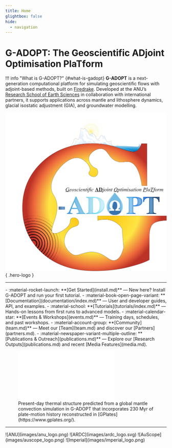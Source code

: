 ```yaml
---
title: Home
glightbox: false
hide:
  - navigation
---
```


# G-ADOPT: The Geoscientific ADjoint Optimisation PlaTform

!!! info "What is G-ADOPT?" {#what-is-gadopt}
    **G-ADOPT** is a next-generation computational platform for simulating geoscientific flows with adjoint-based methods,
    built on [Firedrake](https://www.firedrakeproject.org). Developed at the ANU’s [Research School of Earth Sciences](https://earthsciences.anu.edu.au/)
    in collaboration with international partners, it supports applications across mantle and lithosphere dynamics,
    glacial isostatic adjustment (GIA), and groundwater modelling.

![G-ADOPT logo](images/gadopt_logo.svg){ .hero-logo }

<div class="clearfix"></div>

---

<div class="content-split" markdown>
<div markdown>

<div class="grid cards" markdown>
- :material-rocket-launch: **[Get Started](install.md)** — New here? Install G-ADOPT and run your first tutorial.
- :material-book-open-page-variant: **[Documentation](documentation/index.md)** — User and developer guides, API, and examples.
- :material-school: **[Tutorials](tutorials/index.md)** — Hands-on lessons from first runs to advanced models.
- :material-calendar-star: **[Events & Workshops](events.md)** — Training days, schedules, and past workshops.
- :material-account-group: **[Community](team.md)** — Meet our [Team](team.md) and discover our [Partners](partners.md).
- :material-newspaper-variant-multiple-outline: **[Publications & Outreach](publications.md)** — Explore our [Research Outputs](publications.md) and recent [Media Features](media.md).
</div>

</div>
<div markdown>

<figure markdown>
  <iframe class="viewer-frame" src="static/viewer.html" title="G-ADOPT viewer" frameborder="0"></iframe>
  <figcaption markdown>
  Present-day thermal structure predicted from a global mantle convection simulation in G-ADOPT that incorporates 230 Myr of plate-motion history reconstructed in [GPlates](https://www.gplates.org/).
  </figcaption>
</figure>

</div>
</div>

---

<!-- Partner logos -->
<div class="logo-row" markdown>
![ANU](images/anu_logo.png)
![ARDC](images/ardc_logo.svg)
![AuScope](images/auscope_logo.png)
![Imperial](images/imperial_logo.png)
</div>